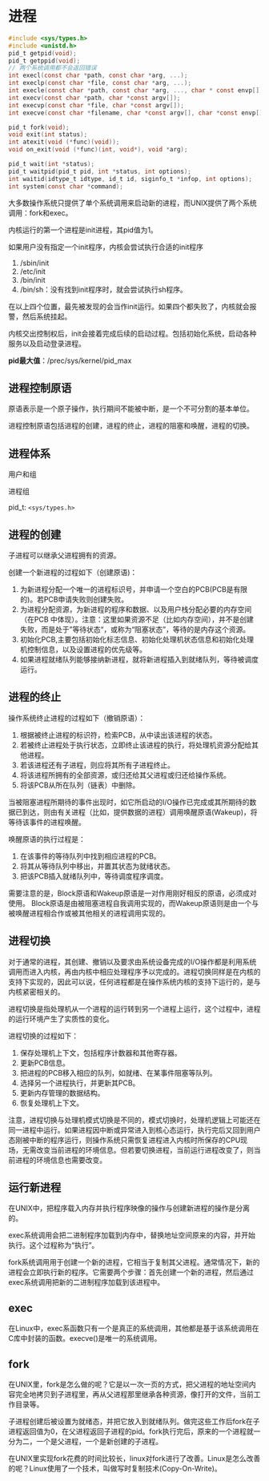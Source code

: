 # 进程

```c
#include <sys/types.h>
#include <unistd.h>
pid_t getpid(void);
pid_t getppid(void);
// 两个系统调用都不会返回错误
int execl(const char *path, const char *arg, ...);
int execlp(const char *file, const char *arg, ...);
int execle(const char *path, const char *arg, ..., char * const envp[]);
int execv(const char *path, char *const argv[]);
int execvp(const char *file, char *const argv[]);
int execve(const char *filename, char *const argv[], char *const envp[]);

pid_t fork(void);
void exit(int status);
int atexit(void (*func)(void));
void on_exit(void (*func)(int, void*), void *arg);

pid_t wait(int *status);
pid_t waitpid(pid_t pid, int *status, int options);
int waitid(idtype_t idtype, id_t id, siginfo_t *infop, int options);
int system(const char *command);
```



大多数操作系统只提供了单个系统调用来启动新的进程，而UNIX提供了两个系统调用：fork和exec。

内核运行的第一个进程是init进程，其pid值为1。

如果用户没有指定一个init程序，内核会尝试执行合适的init程序

1. /sbin/init
2. /etc/init
3. /bin/init
4. /bin/sh：没有找到init程序时，就会尝试执行sh程序。

在以上四个位置，最先被发现的会当作init运行。如果四个都失败了，内核就会报警，然后系统挂起。

内核交出控制权后，init会接着完成后续的启动过程。包括初始化系统，启动各种服务以及启动登录进程。

**pid最大值**：/prec/sys/kernel/pid_max

## 进程控制原语

原语表示是一个原子操作，执行期间不能被中断，是一个不可分割的基本单位。

进程控制原语包括进程的创建，进程的终止，进程的阻塞和唤醒，进程的切换。

## 进程体系

用户和组

进程组

pid_t: `<sys/types.h>`

## 进程的创建

子进程可以继承父进程拥有的资源。

创建一个新进程的过程如下（创建原语)：

1. 为新进程分配一个唯一的进程标识号，并申请一个空白的PCB(PCB是有限的)。若PCB申请失败则创建失败。
2. 为进程分配资源，为新进程的程序和数据、以及用户栈分配必要的内存空间（在PCB 中体现）。注意：这里如果资源不足（比如内存空间），并不是创建失败，而是处于”等待状态“，或称为“阻塞状态”，等待的是内存这个资源。
3. 初始化PCB,主要包括初始化标志信息、初始化处理机状态信息和初始化处理机控制信息，以及设置进程的优先级等。
4. 如果进程就绪队列能够接纳新进程，就将新进程插入到就绪队列，等待被调度运行。

## 进程的终止

操作系统终止进程的过程如下（撤销原语）：

1. 根据被终止进程的标识符，检索PCB，从中读出该进程的状态。
2. 若被终止进程处于执行状态，立即终止该进程的执行，将处理机资源分配给其他进程。
3. 若该进程还有子进程，则应将其所有子进程终止。
4. 将该进程所拥有的全部资源，或归还给其父进程或归还给操作系统。
5. 将该PCB从所在队列（链表）中删除。

当被阻塞进程所期待的事件出现时，如它所启动的I/O操作已完成或其所期待的数据已到达，则由有关进程（比如，提供数据的进程）调用唤醒原语(Wakeup)，将等待该事件的进程唤醒。

唤醒原语的执行过程是：

1. 在该事件的等待队列中找到相应进程的PCB。
2. 将其从等待队列中移出，并置其状态为就绪状态。
3. 把该PCB插入就绪队列中，等待调度程序调度。

需要注意的是，Block原语和Wakeup原语是一对作用刚好相反的原语，必须成对使用。 Block原语是由被阻塞进程自我调用实现的，而Wakeup原语则是由一个与被唤醒进程相合作或被其他相关的进程调用实现的。

## 进程切换

对于通常的进程，其创建、撤销以及要求由系统设备完成的I/O操作都是利用系统调用而进入内核，再由内核中相应处理程序予以完成的。进程切换同样是在内核的支持下实现的，因此可以说，任何进程都是在操作系统内核的支持下运行的，是与内核紧密相关的。

进程切换是指处理机从一个进程的运行转到另一个进程上运行，这个过程中，进程的运行环境产生了实质性的变化。

进程切换的过程如下：

1. 保存处理机上下文，包括程序计数器和其他寄存器。
2. 更新PCB信息。
3. 把进程的PCB移入相应的队列，如就绪、在某事件阻塞等队列。
4. 选择另一个进程执行，并更新其PCB。
5. 更新内存管理的数据结构。
6. 恢复处理机上下文。

注意，进程切换与处理机模式切换是不同的，模式切换时，处理机逻辑上可能还在同一进程中运行。如果进程因中断或异常进入到核心态运行，执行完后又回到用户态刚被中断的程序运行，则操作系统只需恢复进程进入内核时所保存的CPU现场，无需改变当前进程的环境信息。但若要切换进程，当前运行进程改变了，则当前进程的环境信息也需要改变。



## 运行新进程

在UNIX中，把程序载入内存并执行程序映像的操作与创建新进程的操作是分离的。

exec系统调用会把二进制程序加载到内存中，替换地址空间原来的内容，并开始执行。这个过程称为“执行”。

fork系统调用用于创建一个新的进程，它相当于复制其父进程。通常情况下，新的进程会立即执行新的程序。它需要两个步骤：首先创建一个新的进程，然后通过exec系统调用把新的二进制程序加载到该进程中。

## exec

在Linux中，exec系函数只有一个是真正的系统调用，其他都是基于该系统调用在C库中封装的函数。execve()是唯一的系统调用。

## fork

在UNIX里，fork是怎么做的呢？它是以一次一页的方式，把父进程的地址空间内容完全地拷贝到子进程里，再从父进程那里继承各种资源，像打开的文件，当前工作目录等。

子进程创建后被设置为就绪态，并把它放入到就绪队列。做完这些工作后fork在子进程返回值为0，在父进程返回子进程的pid。fork执行完后，原来的一个进程就一分为二，一个是父进程，一个是新创建的子进程。

在UNIX里实现fork花费的时间比较长，linux对fork进行了改善。Linux是怎么改善的呢？Linux使用了一个技术，叫做写时复制技术(Copy-On-Write)。














